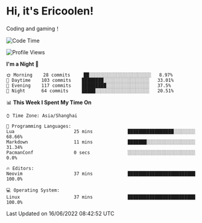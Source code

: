 # Hi, it's Ericoolen!
Coding and gaming！

<!--START_SECTION:waka-->
![Code Time](http://img.shields.io/badge/Code%20Time-316%20hrs%2036%20mins-blue)

![Profile Views](http://img.shields.io/badge/Profile%20Views-3-blue)

**I'm a Night 🦉** 

```text
🌞 Morning    28 commits     ██░░░░░░░░░░░░░░░░░░░░░░░   8.97% 
🌆 Daytime    103 commits    ████████░░░░░░░░░░░░░░░░░   33.01% 
🌃 Evening    117 commits    █████████░░░░░░░░░░░░░░░░   37.5% 
🌙 Night      64 commits     █████░░░░░░░░░░░░░░░░░░░░   20.51%

```


📊 **This Week I Spent My Time On** 

```text
⌚︎ Time Zone: Asia/Shanghai

💬 Programming Languages: 
Lua                      25 mins             █████████████████░░░░░░░░   68.66% 
Markdown                 11 mins             ███████░░░░░░░░░░░░░░░░░░   31.34% 
PacmanConf               0 secs              ░░░░░░░░░░░░░░░░░░░░░░░░░   0.0%

🔥 Editors: 
Neovim                   37 mins             █████████████████████████   100.0%

💻 Operating System: 
Linux                    37 mins             █████████████████████████   100.0%

```


 Last Updated on 16/06/2022 08:42:52 UTC
<!--END_SECTION:waka-->

